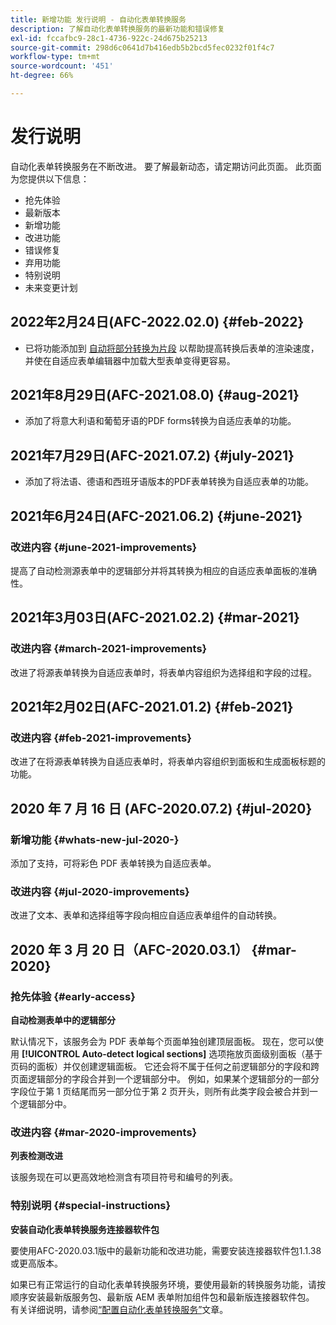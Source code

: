 ```yaml
---
title: 新增功能 发行说明 - 自动化表单转换服务
description: 了解自动化表单转换服务的最新功能和错误修复
exl-id: fccafbc9-28c1-4736-922c-24d675b25213
source-git-commit: 298d6c0641d7b416edb5b2bcd5fec0232f01f4c7
workflow-type: tm+mt
source-wordcount: '451'
ht-degree: 66%

---
```


# 发行说明

自动化表单转换服务在不断改进。 要了解最新动态，请定期访问此页面。 此页面为您提供以下信息：

* 抢先体验
* 最新版本
* 新增功能
* 改进功能
* 错误修复
* 弃用功能
* 特别说明
* 未来变更计划

## 2022年2月24日(AFC-2022.02.0) {#feb-2022}

* 已将功能添加到 [自动将部分转换为片段](convert-existing-forms-to-adaptive-forms.md) 以帮助提高转换后表单的渲染速度，并使在自适应表单编辑器中加载大型表单变得更容易。

## 2021年8月29日(AFC-2021.08.0) {#aug-2021}

* 添加了将意大利语和葡萄牙语的PDF forms转换为自适应表单的功能。

## 2021年7月29日(AFC-2021.07.2) {#july-2021}

* 添加了将法语、德语和西班牙语版本的PDF表单转换为自适应表单的功能。

## 2021年6月24日(AFC-2021.06.2) {#june-2021}

### 改进内容 {#june-2021-improvements}

提高了自动检测源表单中的逻辑部分并将其转换为相应的自适应表单面板的准确性。

## 2021年3月03日(AFC-2021.02.2) {#mar-2021}

### 改进内容 {#march-2021-improvements}

改进了将源表单转换为自适应表单时，将表单内容组织为选择组和字段的过程。

## 2021年2月02日(AFC-2021.01.2) {#feb-2021}

### 改进内容 {#feb-2021-improvements}

改进了在将源表单转换为自适应表单时，将表单内容组织到面板和生成面板标题的功能。

## 2020 年 7 月 16 日 (AFC-2020.07.2) {#jul-2020}

### 新增功能 {#whats-new-jul-2020-}

添加了支持，可将彩色 PDF 表单转换为自适应表单。

### 改进内容 {#jul-2020-improvements}

改进了文本、表单和选择组等字段向相应自适应表单组件的自动转换。

## 2020 年 3 月 20 日（AFC-2020.03.1） {#mar-2020}

### 抢先体验 {#early-access}

**自动检测表单中的逻辑部分**

默认情况下，该服务会为 PDF 表单每个页面单独创建顶层面板。 现在，您可以使用 **[!UICONTROL Auto-detect logical sections]** 选项拖放页面级别面板（基于页码的面板）并仅创建逻辑面板。 它还会将不属于任何之前逻辑部分的字段和跨页面逻辑部分的字段合并到一个逻辑部分中。 例如，如果某个逻辑部分的一部分字段位于第 1 页结尾而另一部分位于第 2 页开头，则所有此类字段会被合并到一个逻辑部分中。

### 改进内容 {#mar-2020-improvements}

**列表检测改进**

该服务现在可以更高效地检测含有项目符号和编号的列表。

### 特别说明 {#special-instructions}

**安装自动化表单转换服务连接器软件包**

要使用AFC-2020.03.1版中的最新功能和改进功能，需要安装连接器软件包1.1.38或更高版本。

如果已有正常运行的自动化表单转换服务环境，要使用最新的转换服务功能，请按顺序安装最新版服务包、最新版 AEM 表单附加组件包和最新版连接器软件包。 有关详细说明，请参阅[“配置自动化表单转换服务”](configure-service.md)文章。
